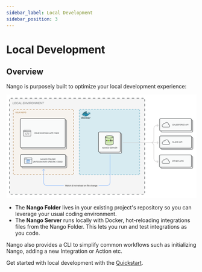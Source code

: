 ```yaml
---
sidebar_label: Local Development
sidebar_position: 3
---
```


# Local Development

## Overview

Nango is purposely built to optimize your local development experience:

![Local development](/img/local-development.png)

- The **Nango Folder** lives in your existing project's repository so you can leverage your usual coding environment.
- The **Nango Server** runs locally with Docker, hot-reloading integrations files from the Nango Folder. This lets you run and test integrations as you code.

Nango also provides a CLI to simplify common workflows such as initializing Nango, adding a new Integration or Action etc. 

Get started with local development with the [Quickstart](quickstart/node.md).
